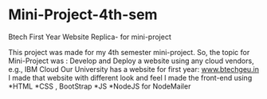 # Mini-Project-4th-sem
Btech First Year Website Replica- for mini-project

This project was made for my 4th semester mini-project.
So, the topic for Mini-Project was : Develop and Deploy a website using any cloud vendors, e.g., IBM Cloud
Our University has a website for first year: www.btechgeu.in 
I made that website with different look and feel
I made the front-end using
*HTML
*CSS , BootStrap
*JS
*NodeJS for NodeMailer
